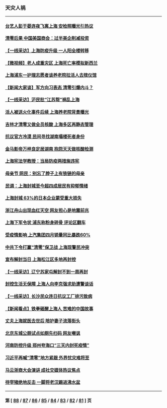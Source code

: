 ### 天灾人祸
---
#### [台艺人彭于晏连夜飞离上海 安检照曝光引热议](../../pages/ncid280/n13731555.md) 
#### [清零后果 中国美国商会：过半美企削减投资](../../pages/ncid280/n13731358.md) 
#### [【一线采访】上海防疫升级 一人阳全楼转移](../../pages/ncid280/n13731443.md) 
#### [【微视频】老人成重灾区 上海死亡率模拟新西兰](../../pages/ncid280/n13731402.md) 
#### [上海浦东一护理志愿者谈养老院拉活人去殡仪馆](../../pages/ncid280/n13731427.md) 
#### [【新闻大家谈】军方向习表态 清零引爆内斗？](../../pages/ncid280/n13731268.md) 
#### [【一线采访】沪民批“江苏帮”祸乱上海](../../pages/ncid280/n13731242.md) 
#### [活人被送火化事件后续 上海养老院背景曝光](../../pages/ncid280/n13731157.md) 
#### [吉林才清零又做全员核酸 上海多区再静态管理](../../pages/ncid280/n13731187.md) 
#### [抗议官方冷漠 民间寻找湖南塌楼死者身份](../../pages/ncid280/n13730801.md) 
#### [金马影帝万梓良定居湖南 抱怨天天做核酸检测](../../pages/ncid280/n13730589.md) 
#### [上海宪法学教授：当局防疫两措施违宪](../../pages/ncid280/n13730561.md) 
#### [母亲节 网民：别忘了脖子上有铁链的母亲](../../pages/ncid280/n13730439.md) 
#### [民调：上海封城至今超四成居民有抑郁情绪](../../pages/ncid280/n13730381.md) 
#### [上海封城 63%的日本企业蒙受重大损失](../../pages/ncid280/n13730353.md) 
#### [浙江舟山出现血红天空 网友担心是地震前兆](../../pages/ncid280/n13730103.md) 
#### [上海下军令状 浦东称粉身碎骨 评论区翻车](../../pages/ncid280/n13729974.md) 
#### [受疫情影响 上汽集团四月销量同比暴跌60%](../../pages/ncid280/n13729765.md) 
#### [中共下令打赢“清零”保卫战 上海现警民冲突](../../pages/ncid280/n13729726.md) 
#### [宣布解封当日 上海松江区多地再封控](../../pages/ncid280/n13729650.md) 
#### [【一线采访】辽宁苏家屯解封不到一周再封](../../pages/ncid280/n13729625.md) 
#### [封控生活无保障 上海人向李克强求助遭警谈话](../../pages/ncid280/n13729548.md) 
#### [【一线采访】长沙民众连日抗议工厂排污致病](../../pages/ncid280/n13729392.md) 
#### [【新闻看点】铁拳砸醒上海人 苦难的中国故事](../../pages/ncid280/n13729051.md) 
#### [丈夫上海就医去世后 陪护妻子流落街头](../../pages/ncid280/n13729307.md) 
#### [北京东城公厕试点如厕先扫码 网友嘲讽](../../pages/ncid280/n13729304.md) 
#### [河南防控升级 郑州夸海口“三天内封死疫情”](../../pages/ncid280/n13729004.md) 
#### [习近平再喊“清零”地方紧跟 外界忧灾难将至](../../pages/ncid280/n13728778.md) 
#### [马云浙商大会演讲 成社交媒体热议焦点](../../pages/ncid280/n13728890.md) 
#### [待宰猪绝地反击 一脚将老汉踢进沸水盆](../../pages/ncid280/n13728801.md) 

---
#### 第 [ [88](./88.md) / [87](./87.md) / [86](./86.md) / [85](./85.md) / [84](./84.md) / [83](./83.md) / [82](./82.md) / [81](./81.md) ] 页
